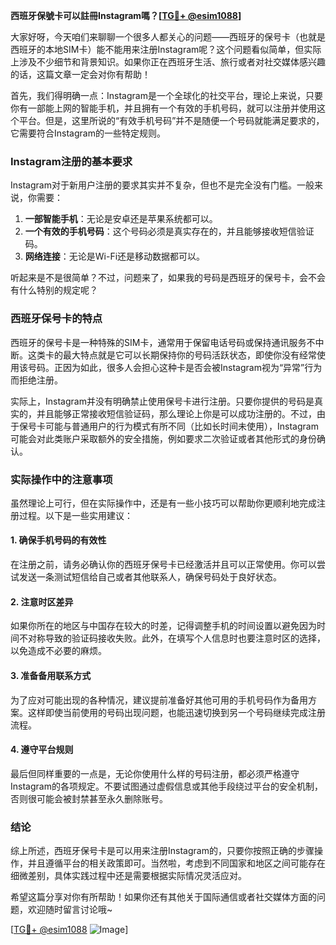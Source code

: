 **西班牙保號卡可以註冊Instagram嗎？[[TG💪+ @esim1088](https://t.me/s/esim1088)]**

大家好呀，今天咱们来聊聊一个很多人都关心的问题——西班牙的保号卡（也就是西班牙的本地SIM卡）能不能用来注册Instagram呢？这个问题看似简单，但实际上涉及不少细节和背景知识。如果你正在西班牙生活、旅行或者对社交媒体感兴趣的话，这篇文章一定会对你有帮助！

首先，我们得明确一点：Instagram是一个全球化的社交平台，理论上来说，只要你有一部能上网的智能手机，并且拥有一个有效的手机号码，就可以注册并使用这个平台。但是，这里所说的“有效手机号码”并不是随便一个号码就能满足要求的，它需要符合Instagram的一些特定规则。

### Instagram注册的基本要求

Instagram对于新用户注册的要求其实并不复杂，但也不是完全没有门槛。一般来说，你需要：

1. **一部智能手机**：无论是安卓还是苹果系统都可以。
2. **一个有效的手机号码**：这个号码必须是真实存在的，并且能够接收短信验证码。
3. **网络连接**：无论是Wi-Fi还是移动数据都可以。

听起来是不是很简单？不过，问题来了，如果我的号码是西班牙的保号卡，会不会有什么特别的规定呢？

### 西班牙保号卡的特点

西班牙的保号卡是一种特殊的SIM卡，通常用于保留电话号码或保持通讯服务不中断。这类卡的最大特点就是它可以长期保持你的号码活跃状态，即使你没有经常使用该号码。正因为如此，很多人会担心这种卡是否会被Instagram视为“异常”行为而拒绝注册。

实际上，Instagram并没有明确禁止使用保号卡进行注册。只要你提供的号码是真实的，并且能够正常接收短信验证码，那么理论上你是可以成功注册的。不过，由于保号卡可能与普通用户的行为模式有所不同（比如长时间未使用），Instagram可能会对此类账户采取额外的安全措施，例如要求二次验证或者其他形式的身份确认。

### 实际操作中的注意事项

虽然理论上可行，但在实际操作中，还是有一些小技巧可以帮助你更顺利地完成注册过程。以下是一些实用建议：

#### 1. 确保手机号码的有效性
在注册之前，请务必确认你的西班牙保号卡已经激活并且可以正常使用。你可以尝试发送一条测试短信给自己或者其他联系人，确保号码处于良好状态。

#### 2. 注意时区差异
如果你所在的地区与中国存在较大的时差，记得调整手机的时间设置以避免因为时间不对称导致的验证码接收失败。此外，在填写个人信息时也要注意时区的选择，以免造成不必要的麻烦。

#### 3. 准备备用联系方式
为了应对可能出现的各种情况，建议提前准备好其他可用的手机号码作为备用方案。这样即使当前使用的号码出现问题，也能迅速切换到另一个号码继续完成注册流程。

#### 4. 遵守平台规则
最后但同样重要的一点是，无论你使用什么样的号码注册，都必须严格遵守Instagram的各项规定。不要试图通过虚假信息或其他手段绕过平台的安全机制，否则很可能会被封禁甚至永久删除账号。

### 结论

综上所述，西班牙保号卡是可以用来注册Instagram的，只要你按照正确的步骤操作，并且遵循平台的相关政策即可。当然啦，考虑到不同国家和地区之间可能存在细微差别，具体实践过程中还是需要根据实际情况灵活应对。

希望这篇分享对你有所帮助！如果你还有其他关于国际通信或者社交媒体方面的问题，欢迎随时留言讨论哦~ 

[[TG💪+ @esim1088](https://t.me/s/esim1088) ![Image](https://i.postimg.cc/4NQfJmqS/Snipaste-2025-05-13-00-14-12.png)]